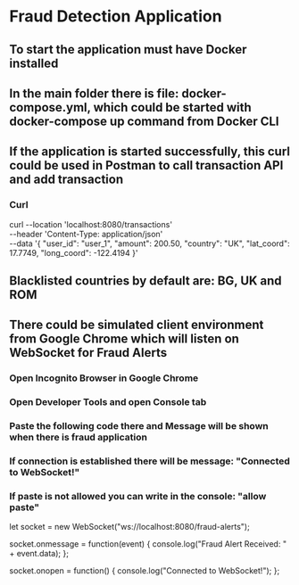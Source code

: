 # Fraud Detection Application

## To start the application must have Docker installed

## In the main folder there is file: docker-compose.yml, which could be started with docker-compose up command from Docker CLI

## If the application is started successfully, this curl could be used in Postman to call transaction API and add transaction

### Curl
curl --location 'localhost:8080/transactions' \
--header 'Content-Type: application/json' \
--data '{
  "user_id": "user_1",
  "amount": 200.50,
  "country": "UK",
  "lat_coord": 17.7749,
  "long_coord": -122.4194
}'

## Blacklisted countries by default are: BG, UK and ROM

## There could be simulated client environment from Google Chrome which will listen on WebSocket for Fraud Alerts

### Open Incognito Browser in Google Chrome

### Open Developer Tools and open Console tab

### Paste the following code there and Message will be shown when there is fraud application
### If connection is established there will be message: "Connected to WebSocket!"
### If paste is not allowed you can write in the console: "allow paste"

let socket = new WebSocket("ws://localhost:8080/fraud-alerts");

socket.onmessage = function(event) {
    console.log("Fraud Alert Received: " + event.data);
};

socket.onopen = function() {
    console.log("Connected to WebSocket!");
};

